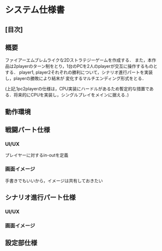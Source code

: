 # システム仕様書

## [目次]

## 概要
ファイアーエムブレムライクな2Dストラテジーゲームを作成する．
また，本作品は2playerのターン制をとり，1台のPCを2人のplayerが交互に操作するものとする．
player1, player2それぞれの勝利について，シナリオ進行パートを実装し，playerの勝敗により結末が
変化するマルチエンディング形式をとる．

(上記,1pc2playerの仕様は，CPU実装にハードルがあるため暫定的な措置である．将来的にCPUを実装し，シングルプレイをメインに据える．)
## 動作環境

## 戦闘パート仕様

### UI/UX
プレイヤーに対するin-outを定義

### 画面イメージ
手書きでもいいから，イメージは共有しておきたい

## シナリオ進行パート仕様

### UI/UX
### 画面イメージ

## 設定部仕様

